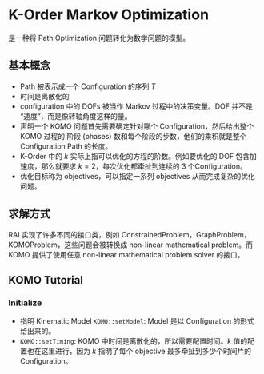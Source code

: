 # K-Order Markov Optimization
是一种将 Path Optimization 问题转化为数学问题的模型。

## 基本概念
- Path 被表示成一个 Configuration 的序列 $T$
- 时间是离散化的
- configuration 中的 DOFs 被当作 Markov 过程中的决策变量。DOF 并不是 “速度”，而是像转轴角度这样的量。
- 声明一个 KOMO 问题首先需要确定针对哪个 Configuration，然后给出整个 KOMO 过程的 阶段 (phases) 数和每个阶段的步数，他们的乘积就是整个 Configuration Path 的长度。
- K-Order 中的 $k$ 实际上指可以优化的方程的阶数。例如要优化的 DOF 包含加速度，那么就要求 $k=2$，每次优化都牵扯到连续的 3 个Configuration。
- 优化目标称为 objectives，可以指定一系列 objectives 从而完成复杂的优化问题。

## 求解方式
RAI 实现了许多不同的接口类，例如 ConstrainedProblem，GraphProblem，KOMOProblem，这些问题会被转换成 non-linear mathematical problem。而 KOMO 提供了使用任意 non-linear mathematical problem solver 的接口。

## KOMO Tutorial
### Initialize
- 指明 Kinematic Model `KOMO::setModel`: Model 是以 Configuration 的形式给出来的。
- `KOMO::setTiming`: KOMO 中时间是离散化的，所以需要配置时间。$k$ 值的配置也在这里进行，因为 $k$ 指明了每个 objective 最多牵扯到多少个时间片的 Configuration。